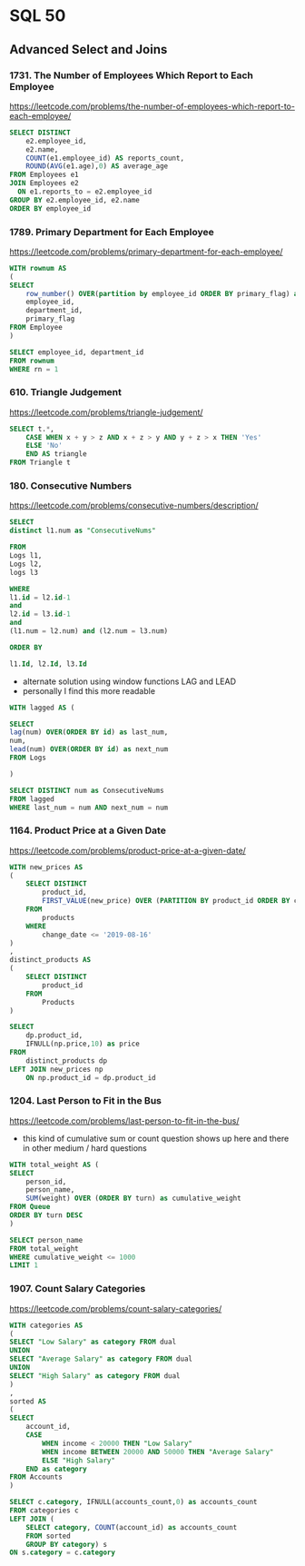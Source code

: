 # SQL 50

## Advanced Select and Joins

### 1731. The Number of Employees Which Report to Each Employee
https://leetcode.com/problems/the-number-of-employees-which-report-to-each-employee/

```sql
SELECT DISTINCT
    e2.employee_id,
    e2.name, 
    COUNT(e1.employee_id) AS reports_count, 
    ROUND(AVG(e1.age),0) AS average_age
FROM Employees e1
JOIN Employees e2 
  ON e1.reports_to = e2.employee_id
GROUP BY e2.employee_id, e2.name
ORDER BY employee_id
```

### 1789. Primary Department for Each Employee
https://leetcode.com/problems/primary-department-for-each-employee/

```sql
WITH rownum AS 
(
SELECT 
    row_number() OVER(partition by employee_id ORDER BY primary_flag) as rn,
    employee_id,
    department_id, 
    primary_flag
FROM Employee
)

SELECT employee_id, department_id
FROM rownum
WHERE rn = 1
```

### 610. Triangle Judgement
https://leetcode.com/problems/triangle-judgement/

```sql
SELECT t.*, 
    CASE WHEN x + y > z AND x + z > y AND y + z > x THEN 'Yes'
    ELSE 'No'
    END AS triangle
FROM Triangle t
```

### 180. Consecutive Numbers
https://leetcode.com/problems/consecutive-numbers/description/

```sql
SELECT 
distinct l1.num as "ConsecutiveNums"

FROM
Logs l1, 
Logs l2,
logs l3

WHERE
l1.id = l2.id-1
and 
l2.id = l3.id-1
and 
(l1.num = l2.num) and (l2.num = l3.num)

ORDER BY

l1.Id, l2.Id, l3.Id
```
- alternate solution using window functions LAG and LEAD
- personally I find this more readable

```sql
WITH lagged AS (

SELECT 
lag(num) OVER(ORDER BY id) as last_num,
num, 
lead(num) OVER(ORDER BY id) as next_num
FROM Logs

)

SELECT DISTINCT num as ConsecutiveNums
FROM lagged
WHERE last_num = num AND next_num = num
```

### 1164. Product Price at a Given Date
https://leetcode.com/problems/product-price-at-a-given-date/

```sql
WITH new_prices AS 
(
    SELECT DISTINCT 
        product_id,
        FIRST_VALUE(new_price) OVER (PARTITION BY product_id ORDER BY change_date DESC) as price
    FROM 
        products
    WHERE 
        change_date <= '2019-08-16'
)
,
distinct_products AS
(
    SELECT DISTINCT 
        product_id
    FROM 
        Products
)

SELECT 
    dp.product_id, 
    IFNULL(np.price,10) as price 
FROM 
    distinct_products dp
LEFT JOIN new_prices np 
    ON np.product_id = dp.product_id
```

### 1204. Last Person to Fit in the Bus
https://leetcode.com/problems/last-person-to-fit-in-the-bus/

- this kind of cumulative sum or count question shows up here and there in other medium / hard questions 

```sql
WITH total_weight AS (
SELECT 
    person_id, 
    person_name, 
    SUM(weight) OVER (ORDER BY turn) as cumulative_weight
FROM Queue
ORDER BY turn DESC
)

SELECT person_name
FROM total_weight
WHERE cumulative_weight <= 1000
LIMIT 1
```

### 1907. Count Salary Categories
https://leetcode.com/problems/count-salary-categories/

```sql
WITH categories AS 
(
SELECT "Low Salary" as category FROM dual
UNION
SELECT "Average Salary" as category FROM dual
UNION 
SELECT "High Salary" as category FROM dual
)
,
sorted AS 
(
SELECT
    account_id,
    CASE 
        WHEN income < 20000 THEN "Low Salary"
        WHEN income BETWEEN 20000 AND 50000 THEN "Average Salary"
        ELSE "High Salary"
    END as category
FROM Accounts
)

SELECT c.category, IFNULL(accounts_count,0) as accounts_count
FROM categories c
LEFT JOIN (
    SELECT category, COUNT(account_id) as accounts_count
    FROM sorted
    GROUP BY category) s 
ON s.category = c.category
```
